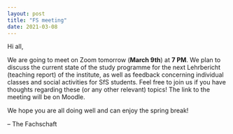 ```yaml
---
layout: post
title: "FS meeting"
date: 2021-03-08
---
```


Hi all,

We are going to meet on Zoom tomorrow (**March 9th**) at **7 PM**. We plan to discuss the current state of the study programme for the next Lehrbericht (teaching report) of the institute, as well as feedback concerning individual classes and social activities for SfS students. Feel free to join us if you have thoughts regarding these (or any other relevant) topics! The link to the meeting will be on Moodle.

We hope you are all doing well and can enjoy the spring break!

– The Fachschaft
